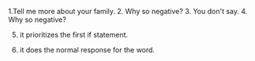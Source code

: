 1.Tell me more about your family.
2. Why so negative?
3. You don't say.
4. Why so negative?

5. it prioritizes the first if statement.

6. it does the normal response for the word.
